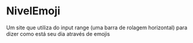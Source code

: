 # NivelEmoji
Um site que utiliza do input range (uma barra de rolagem horizontal) para dizer como está seu dia através de emojis
